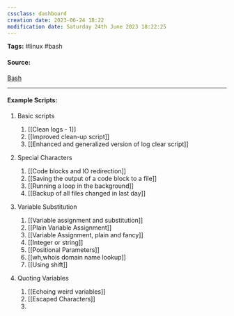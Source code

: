 ```yaml
---
cssclass: dashboard
creation date: 2023-06-24 18:22
modification date: Saturday 24th June 2023 18:22:25
---
```


**Tags:** #linux #bash

#### Source:
[Bash](https://tldp.org/LDP/abs/html/)

--------------------------------------

#### Example Scripts:

1. Basic scripts
	1. [[Clean logs - 1]]
	2. [[Improved clean-up script]]
	3. [[Enhanced and generalized version of log clear script]]

3. Special Characters
	1. [[Code blocks and IO redirection]]
	2. [[Saving the output of a code block to a file]]
	3. [[Running a loop in the background]]
	4. [[Backup of all files changed in last day]]

4. Variable Substitution
	1. [[Variable assignment and substitution]]
	2. [[Plain Variable Assignment]]
	3. [[Variable Assignment, plain and fancy]]
	4. [[Integer or string]]
	5. [[Positional Parameters]]
	6. [[wh,whois domain name lookup]]
	7. [[Using shift]]

5. Quoting Variables
	1. [[Echoing weird variables]]
	2. [[Escaped Characters]]
	3. 